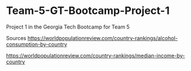 # Team-5-GT-Bootcamp-Project-1
Project 1 in the Georgia Tech Bootcamp for Team 5








Sources
https://worldpopulationreview.com/country-rankings/alcohol-consumption-by-country

https://worldpopulationreview.com/country-rankings/median-income-by-country
